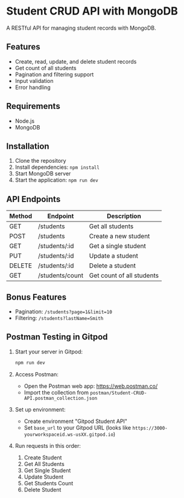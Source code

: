 # Student CRUD API with MongoDB

A RESTful API for managing student records with MongoDB.

## Features

- Create, read, update, and delete student records
- Get count of all students
- Pagination and filtering support
- Input validation
- Error handling

## Requirements

- Node.js
- MongoDB

## Installation

1. Clone the repository
2. Install dependencies: `npm install`
3. Start MongoDB server
4. Start the application: `npm run dev`

## API Endpoints

| Method | Endpoint           | Description                     |
|--------|--------------------|---------------------------------|
| GET    | /students          | Get all students               |
| POST   | /students          | Create a new student           |
| GET    | /students/:id      | Get a single student           |
| PUT    | /students/:id      | Update a student               |
| DELETE | /students/:id      | Delete a student               |
| GET    | /students/count    | Get count of all students      |

## Bonus Features

- Pagination: `/students?page=1&limit=10`
- Filtering: `/students?lastName=Smith`

## Postman Testing in Gitpod

1. Start your server in Gitpod:
   ```bash
   npm run dev
   ```

2. Access Postman:
   - Open the Postman web app: https://web.postman.co/
   - Import the collection from `postman/Student-CRUD-API.postman_collection.json`

3. Set up environment:
   - Create environment "Gitpod Student API"
   - Set `base_url` to your Gitpod URL (looks like `https://3000-yourworkspaceid.ws-usXX.gitpod.io`)

4. Run requests in this order:
   1. Create Student
   2. Get All Students
   3. Get Single Student
   4. Update Student
   5. Get Students Count
   6. Delete Student